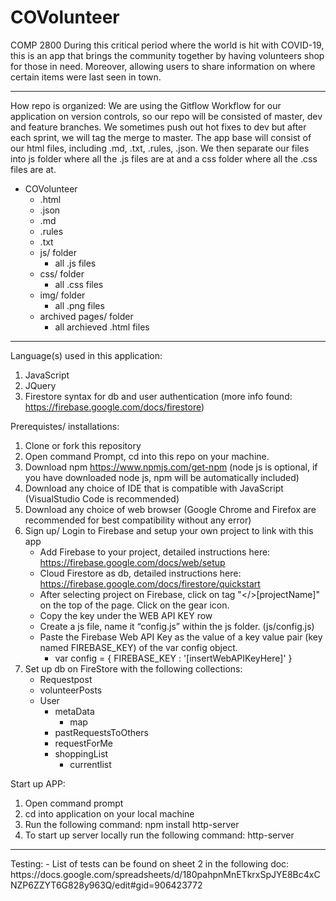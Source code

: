 # COVolunteer
COMP 2800
During this critical period where the world is hit with COVID-19, this is an app that brings the community together by having volunteers shop for those in need. Moreover, allowing users to share information on where certain items were last seen in town.
<hr>

How repo is organized:
We are using the Gitflow Workflow for our application on version controls, so our repo will be consisted of master, dev and feature branches. We sometimes push out hot fixes to dev but after each sprint, we will tag the merge to master. The app base will consist of our html files, including .md, .txt, .rules, .json. We then separate our files into js folder where all the .js files are at and a css folder where all the .css files are at.
- COVolunteer
    - .html
    - .json
    - .md
    - .rules
    - .txt
    - js/ folder
        - all .js files
    - css/ folder
        - all .css files
    - img/ folder
        - all .png files
    - archived pages/ folder
        - all archieved .html files
<hr>

Language(s) used in this application: 
1. JavaScript
2. JQuery
3. Firestore syntax for db and user authentication (more info found: https://firebase.google.com/docs/firestore)

Prerequistes/ installations:
1. Clone or fork this repository
2. Open command Prompt, cd into this repo on your machine. 
3. Download npm https://www.npmjs.com/get-npm (node js is optional, if you have downloaded node js, npm will be automatically included)
4. Download any choice of IDE that is compatible with JavaScript (VisualStudio Code is recommended)
5. Download any choice of web browser (Google Chrome and Firefox are recommended for best compatibility without any error)
6. Sign up/ Login to Firebase and setup your own project to link with this app
    - Add Firebase to your project, detailed instructions here: https://firebase.google.com/docs/web/setup
    - Cloud Firestore as db, detailed instructions here: https://firebase.google.com/docs/firestore/quickstart
    - After selecting project on Firebase, click on tag "</>[projectName]" on the top of the page. Click on the gear icon.
    - Copy the key under the WEB API KEY row
    - Create a js file, name it “config.js” within the js folder. (js/config.js) 
    - Paste the Firebase Web API Key as the value of a key value pair (key named FIREBASE_KEY) of the var config object.
        -   var config = {
                FIREBASE_KEY : '[insertWebAPIKeyHere]'
            }
7. Set up db on FireStore with the following collections:
    - Requestpost
    - volunteerPosts
    - User
        - metaData
            - map
        - pastRequestsToOthers
        - requestForMe
        - shoppingList
            - currentlist

Start up APP:
1. Open command prompt
2. cd into application on your local machine
3. Run the following command: npm install http-server
4. To start up server locally run the following command: http-server


<hr>
Testing:
- List of tests can be found on sheet 2 in the following doc: https://docs.google.com/spreadsheets/d/180pahpnMnETkrxSpJYE8Bc4xCNZP6ZZYT6G828y963Q/edit#gid=906423772
